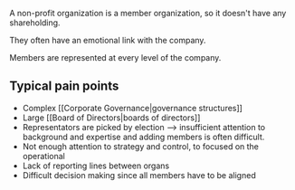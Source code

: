A non-profit organization is a member organization, so it doesn't have any shareholding.

They often have an emotional link with the company. 

Members are represented at every level of the company.
## Typical pain points
- Complex [[Corporate Governance|governance structures]]
- Large [[Board of Directors|boards of directors]]
- Representators are picked by election --> insufficient attention to background and expertise and adding members is often difficult.
- Not enough attention to strategy and control, to focused on the operational
- Lack of reporting lines between organs
- Difficult decision making since all members have to be aligned